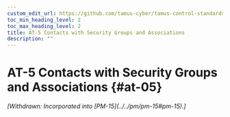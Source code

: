```yaml
---
custom_edit_url: https://github.com/tamus-cyber/tamus-control-standards/tree/main/content/tamus.edu/TAMUS_profile.xml
toc_min_heading_level: 2
toc_max_heading_level: 2
title: AT-5 Contacts with Security Groups and Associations
description: ""
---
```


# AT-5 Contacts with Security Groups and Associations {#at-05}


<prop xmlns="http://csrc.nist.gov/ns/oscal/1.0" name="status" value="withdrawn">
            <em>[Withdrawn: Incorporated into [PM-15](../../pm/pm-15#pm-15).]</em>
         </prop>
         

